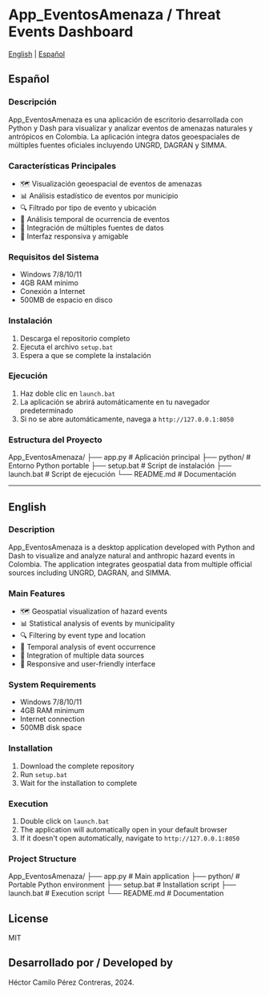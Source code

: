 # App_EventosAmenaza / Threat Events Dashboard

[English](#english) | [Español](#español)

## Español

### Descripción
App_EventosAmenaza es una aplicación de escritorio desarrollada con Python y Dash para visualizar y analizar eventos de amenazas naturales y antrópicos en Colombia. La aplicación integra datos geoespaciales de múltiples fuentes oficiales incluyendo UNGRD, DAGRAN y SIMMA.

### Características Principales
- 🗺️ Visualización geoespacial de eventos de amenazas
- 📊 Análisis estadístico de eventos por municipio
- 🔍 Filtrado por tipo de evento y ubicación
- 📅 Análisis temporal de ocurrencia de eventos
- 🔄 Integración de múltiples fuentes de datos
- 📱 Interfaz responsiva y amigable

### Requisitos del Sistema
- Windows 7/8/10/11
- 4GB RAM mínimo
- Conexión a Internet
- 500MB de espacio en disco

### Instalación
1. Descarga el repositorio completo
2. Ejecuta el archivo `setup.bat`
3. Espera a que se complete la instalación

### Ejecución
1. Haz doble clic en `launch.bat`
2. La aplicación se abrirá automáticamente en tu navegador predeterminado
3. Si no se abre automáticamente, navega a `http://127.0.0.1:8050`

### Estructura del Proyecto
App_EventosAmenaza/
├── app.py # Aplicación principal
├── python/ # Entorno Python portable
├── setup.bat # Script de instalación
├── launch.bat # Script de ejecución
└── README.md # Documentación


---

## English

### Description
App_EventosAmenaza is a desktop application developed with Python and Dash to visualize and analyze natural and anthropic hazard events in Colombia. The application integrates geospatial data from multiple official sources including UNGRD, DAGRAN, and SIMMA.

### Main Features
- 🗺️ Geospatial visualization of hazard events
- 📊 Statistical analysis of events by municipality
- 🔍 Filtering by event type and location
- 📅 Temporal analysis of event occurrence
- 🔄 Integration of multiple data sources
- 📱 Responsive and user-friendly interface

### System Requirements
- Windows 7/8/10/11
- 4GB RAM minimum
- Internet connection
- 500MB disk space

### Installation
1. Download the complete repository
2. Run `setup.bat`
3. Wait for the installation to complete

### Execution
1. Double click on `launch.bat`
2. The application will automatically open in your default browser
3. If it doesn't open automatically, navigate to `http://127.0.0.1:8050`

### Project Structure
App_EventosAmenaza/
├── app.py # Main application
├── python/ # Portable Python environment
├── setup.bat # Installation script
├── launch.bat # Execution script
└── README.md # Documentation


## License
MIT

## Desarrollado por / Developed by
Héctor Camilo Pérez Contreras, 2024.
